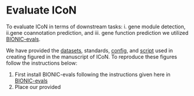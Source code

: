 # Evaluate ICoN
To evaluate ICoN in terms of downstream tasks: i. gene module detection, ii.gene coannotation prediction, and  iii. gene function prediction we utilized [BIONIC-evals](https://github.com/duncster94/BIONIC-evals).

We have provided the [datasets](https://github.com/Murali-group/ICoN/tree/main/eval/datasets/), standards, [config](https://github.com/Murali-group/ICoN/tree/main/eval/config/), and [script](https://github.com/Murali-group/ICoN/tree/main/eval/script) used in creating figured in the manuscript of ICoN. To reproduce these figures follow the instructions below:
1. First install BIONIC-evals following the instructions given here in [BIONIC-evals](https://github.com/duncster94/BIONIC-evals)
2. Place our provided <script> folder in <BIONIC-evals/bioniceval> folder. 
3. Now in the <BIONIC-evals/bioniceval> folder in your machine, replace the following folders with our provided folders [here](https://github.com/Murali-group/ICoN/tree/main/eval) under the same name:
   i. datasets
   ii. config
   iii. standards

## i. Comparative analysis between ICoN and other network integration models (and input networks):
1. Run BIONIC-evals with config <config/single_runs/yeast.json>
2. Then run:
   ```
   python paper_plots.py <bionic_eval_results_folder>
   ```

## ii. Ablation study of ICoN:
### Co-attention
1. Run BIONIC-evals with config <config/single_runs/ablation_nocoattn.json>
2. Then run:
   ```
   python ablation_study_coattn.py <bionic_eval_results_folder>
   ```
### Noise induction module
1. Run BIONIC-evals with config <config/single_runs/ablation_nonoise.json>
2. Then run:
   ```
   python ablation_study_noise.py <bionic_eval_results_folder>
   ```

## iii. Co-attention coeffcient:
Run:
   ```
   python co_attention_weights-lineplot.py <bionic_eval_datasets_folder>
   ```

## iv. Robustness to noise:
1. Run BIONIC-evals with config <config/single_runs/noisyinput_icon_bionic_union.json>
2. Then run:
   ```
   python noise_robustness.py <bionic_eval_results_folder>
   ```
